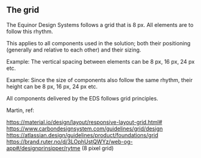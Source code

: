 ## The grid

The Equinor Design Systems follows a grid that is 8 px. All elements are to follow this rhythm.

This applies to all components used in the solution; both their positioning (generally and relative to each other) and their sizing.

Example: The vertical spacing between elements can be 8 px, 16 px, 24 px etc.

Example: Since the size of components also follow the same rhythm, their height can be 8 px, 16 px, 24 px etc.

All components delivered by the EDS follows grid principles.


Martin, ref: 

https://material.io/design/layout/responsive-layout-grid.html#
https://www.carbondesignsystem.com/guidelines/grid/design
https://atlassian.design/guidelines/product/foundations/grid
https://brand.ruter.no/d/3LOphUstQWYz/web-og-app#/designprinsipper/rytme  (8 pixel grid)
